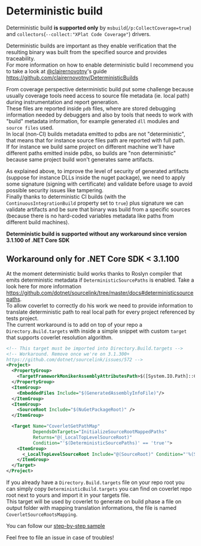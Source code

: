 # Deterministic build

Deterministic build **is supported only** by `msbuild`(`/p:CollectCoverage=true`) and `collectors`(`--collect:"XPlat Code Coverage"`) drivers.

Deterministic builds are important as they enable verification that the resulting binary was built from the specified source and provides traceability.  
For more information on how to enable deterministic build I recommend you to take a look at [@clairernovotny](https://github.com/clairernovotny)'s guide https://github.com/clairernovotny/DeterministicBuilds

From coverage perspective deterministic build put some challenge because usually coverage tools need access to source file metadata (ie. local path) during instrumentation and report generation.  
These files are reported inside `pdb` files, where are stored debugging information needed by debuggers and also by tools that needs to work with "build" metadata information, for example generated `dll` modules and `source files` used.  
In local (non-CI) builds metadata emitted to pdbs are not "deterministic", that means that for instance source files path are reported with full path.  
If for instance we build same project on different machine we'll have different paths emitted inside pdbs, so builds are "non deterministic" because same project build won't generates same artifacts.  

As explained above, to improve the level of security of generated artifacts (suppose for instance DLLs inside the nuget package), we need to apply some signature (signing with certificate) and validate before usage to avoid possible security issues like tampering.  
Finally thanks to deterministic CI builds (with the `ContinuousIntegrationBuild` property set to `true`) plus signature we can validate artifacts and be sure that binary was build from a specific sources (because there is no hard-coded variables metadata like paths from different build machines).

**Deterministic build is supported without any workaround since version 3.1.100 of .NET Core SDK**

## Workaround only for .NET Core SDK < 3.1.100

At the moment deterministic build works thanks to Roslyn compiler that emits deterministic metadata if `DeterministicSourcePaths` is enabled. Take a look here for more information https://github.com/dotnet/sourcelink/tree/master/docs#deterministicsourcepaths.  
To allow coverlet to correctly do his work we need to provide information to translate deterministic path to real local path for every project referenced by tests project.  
The current workaround is to add on top of your repo a `Directory.Build.targets` with inside a simple snippet with custom `target` that supports coverlet resolution algorithm.
```xml
<!-- This target must be imported into Directory.Build.targets -->
<!-- Workaround. Remove once we're on 3.1.300+
https://github.com/dotnet/sourcelink/issues/572 -->
<Project>
  <PropertyGroup>
    <TargetFrameworkMonikerAssemblyAttributesPath>$([System.IO.Path]::Combine('$(IntermediateOutputPath)','$(TargetFrameworkMoniker).AssemblyAttributes$(DefaultLanguageSourceExtension)'))</TargetFrameworkMonikerAssemblyAttributesPath>
  </PropertyGroup>
  <ItemGroup>
    <EmbeddedFiles Include="$(GeneratedAssemblyInfoFile)"/>
  </ItemGroup>
  <ItemGroup>
    <SourceRoot Include="$(NuGetPackageRoot)" />
  </ItemGroup>

  <Target Name="CoverletGetPathMap"
          DependsOnTargets="InitializeSourceRootMappedPaths"
          Returns="@(_LocalTopLevelSourceRoot)"
          Condition="'$(DeterministicSourcePaths)' == 'true'">
    <ItemGroup>
      <_LocalTopLevelSourceRoot Include="@(SourceRoot)" Condition="'%(SourceRoot.NestedRoot)' == ''"/>
    </ItemGroup>
  </Target>
</Project>

```
If you already have a `Directory.Build.targets` file on your repo root you can simply copy `DeterministicBuild.targets` you can find on coverlet repo root next to yours and import it in your targets file.  
This target will be used by coverlet to generate on build phase a file on output folder with mapping translation informations, the file is named `CoverletSourceRootsMapping`.

You can follow our [step-by-step sample](Examples.md)

Feel free to file an issue in case of troubles!
